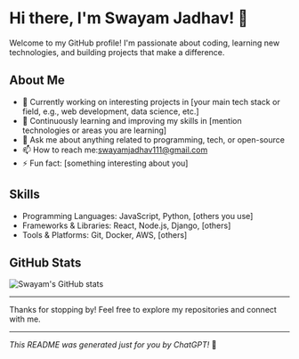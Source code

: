 # Hi there, I'm Swayam Jadhav! 👋

Welcome to my GitHub profile! I'm passionate about coding, learning new technologies, and building projects that make a difference.

## About Me
- 🔭 Currently working on interesting projects in [your main tech stack or field, e.g., web development, data science, etc.]
- 🌱 Continuously learning and improving my skills in [mention technologies or areas you are learning]
- 💬 Ask me about anything related to programming, tech, or open-source
- 📫 How to reach me:swayamjadhav111@gmail.com
- ⚡ Fun fact: [something interesting about you]

## Skills
- Programming Languages: JavaScript, Python, [others you use]
- Frameworks & Libraries: React, Node.js, Django, [others]
- Tools & Platforms: Git, Docker, AWS, [others]

## GitHub Stats
![Swayam's GitHub stats](https://github-readme-stats.vercel.app/api?username=swayamjadhav708&show_icons=true&theme=radical)

---

Thanks for stopping by! Feel free to explore my repositories and connect with me.

---

*This README was generated just for you by ChatGPT!* 🚀
